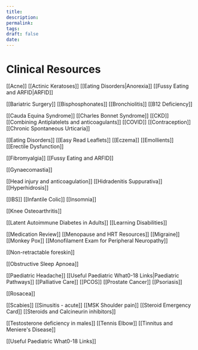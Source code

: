 ```yaml
---
title: 
description: 
permalink: 
tags: 
draft: false
date:
---
```

# Clinical Resources

[[Acne]]
[[Actinic Keratoses]]
[[Eating Disorders|Anorexia]]
[[Fussy Eating and ARFID|ARFID]]

[[Bariatric Surgery]]
[[Bisphosphonates]]
[[Bronchiolitis]]
[[B12 Deficiency]]

[[Cauda Equina Syndrome]]
[[Charles Bonnet Syndrome]]
[[CKD]]
[[Combining Antiplatelets and anticoagulants]]
[[COVID]]
[[Contraception]]
[[Chronic Spontaneous Urticaria]]

[[Eating Disorders]]
[[Easy Read Leaflets]]
[[Eczema]]
[[Emollients]]
[[Erectile Dysfunction]]

[[Fibromyalgia]]
[[Fussy Eating and ARFID]]

[[Gynaecomastia]]

[[Head injury and anticoagulation]]
[[Hidradenitis Suppurativa]]
[[Hyperhidrosis]]

[[IBS]]
[[Infantile Colic]]
[[Insomnia]]

[[Knee Osteoarthritis]]

[[Latent Autoimmune Diabetes in Adults]]
[[Learning Disabilities]]

[[Medication Review]]
[[Menopause and HRT Resources]]
[[Migraine]]
[[Monkey Pox]]
[[Monofilament Exam for Peripheral Neuropathy]]

[[Non-retractable foreskin]]

[[Obstructive Sleep Apnoea]]

[[Paediatric Headache]]
[[Useful Paediatric What0-18 Links|Paediatric Pathways]]
[[Palliative Care]]
[[PCOS]]
[[Prostate Cancer]]
[[Psoriasis]]

[[Rosacea]]

[[Scabies]]
[[Sinusitis - acute]]
[[MSK Shoulder pain]]
[[Steroid Emergency Card]]
[[Steroids and Calcineurin inhibitors]]

[[Testosterone deficiency in males]]
[[Tennis Elbow]]
[[Tinnitus and Meniere's Disease]]

[[Useful Paediatric What0-18 Links]]






